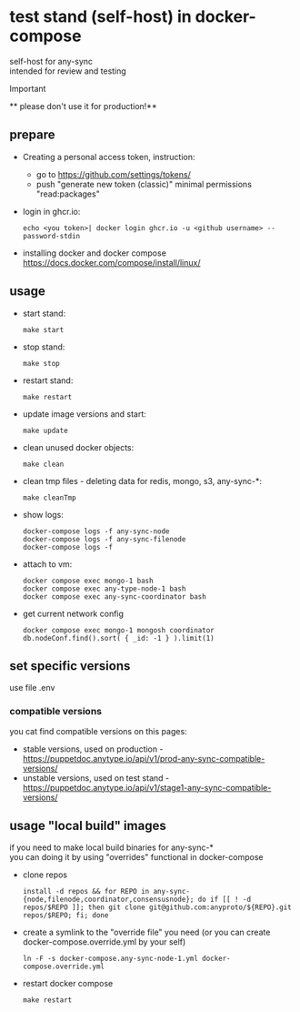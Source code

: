 # test stand (self-host) in docker-compose
self-host for any-sync  
intended for review and testing  
> [!IMPORTANT]
> ** please don't use it for production!**

## prepare
* Creating a personal access token, instruction:
  * go to https://github.com/settings/tokens/
  * push "generate new token (classic)"
    minimal permissions "read:packages"

* login in ghcr.io:
  ```
  echo <you token>| docker login ghcr.io -u <github username> --password-stdin
  ```
* installing docker and docker compose https://docs.docker.com/compose/install/linux/

## usage
* start stand:
  ```
  make start
  ```
* stop stand:
  ```
  make stop
  ```
* restart stand:
  ```
  make restart
  ```
* update image versions and start:
  ```
  make update
  ```
* clean unused docker objects:
  ```
  make clean
  ```
* clean tmp files - deleting data for redis, mongo, s3, any-sync-*:
  ```
  make cleanTmp
  ```
* show logs:
  ```
  docker-compose logs -f any-sync-node
  docker-compose logs -f any-sync-filenode
  docker-compose logs -f
  ```
* attach to vm:
  ```
  docker compose exec mongo-1 bash
  docker compose exec any-type-node-1 bash
  docker compose exec any-sync-coordinator bash
  ```

* get current network config
  ```
  docker compose exec mongo-1 mongosh coordinator
  db.nodeConf.find().sort( { _id: -1 } ).limit(1)
  ```

## set specific versions
use file .env
### compatible versions
you cat find compatible versions on this pages:  
* stable versions, used on production - https://puppetdoc.anytype.io/api/v1/prod-any-sync-compatible-versions/
* unstable versions, used on test stand - https://puppetdoc.anytype.io/api/v1/stage1-any-sync-compatible-versions/

## usage "local build" images
if you need to make local build binaries for any-sync-*  
you can doing it by using "overrides" functional in docker-compose

* clone repos
  ```
  install -d repos && for REPO in any-sync-{node,filenode,coordinator,consensusnode}; do if [[ ! -d repos/$REPO ]]; then git clone git@github.com:anyproto/${REPO}.git repos/$REPO; fi; done
  ```
* create a symlink to the "override file" you need (or you can create docker-compose.override.yml by your self)
  ```
  ln -F -s docker-compose.any-sync-node-1.yml docker-compose.override.yml
  ```
* restart docker compose
  ```
  make restart
  ```

